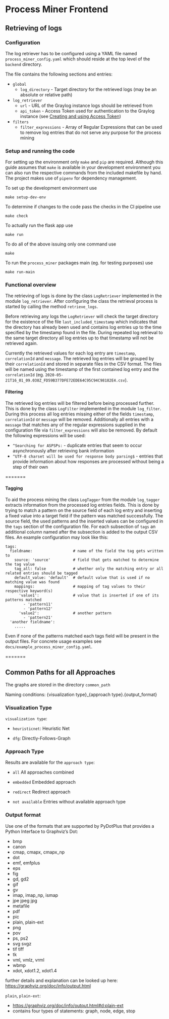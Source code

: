 # Process Miner Frontend

## Retrieving of logs

### Configuration

The log retriever has to be configured using a YAML file named `process_miner_config.yaml` which should reside at the top level of the `backend` directory.

The file contains the following sections and entries:

* `global`
    * `log_directory` - Target directory for the retrieved logs (may be an absolute or relative path)
* `log_retriever`
    * `url` - URL of the Graylog instance logs should be retrieved from
    * `api_token` - Access Token used for authentication to the Graylog instance (see [Creating and using Access Token](https://docs.graylog.org/en/3.3/pages/configuration/rest_api.html#creating-and-using-access-token))
* `filters`
    * `filter_expressions` - Array of Regular Expressions that can be used to remove log entries that do not serve any purpose for the process mining

### Setup and running the code

For setting up the environment only `make` and `pip` are required. Although this guide assumes that `make` is available in your development environment you can also run the respective commands from the included makefile by hand. The project makes use of `pipenv` for dependency management.

To set up the development environment use

`make setup-dev-env`

To determine if changes to the code pass the checks in the CI pipeline use

`make check`

To actually run the flask app use

`make run`

To do all of the above issuing only one command use

`make`

To run the `process_miner` packages main (eg. for testing purposes) use

`make run-main`

### Functional overview

The retrieving of logs is done by the class `LogRetriever` implemented in the module `log_retriever`. After configuring the class the retrieval process is started by calling the method `retrieve_logs`.

Before retrieving any logs the `LogRetriever` will check the target directory for the existence of the file `last_included_timestamp` which indicates that the directory has already been used and contains log entries up to the time specified by the timestamp found in the file. During repeated log retrieval to the same target directory all log entries up to that timestamp will not be retrieved again.

Currently the retrieved values for each log entry are `timestamp`, `correlationId` and `message`. The retrieved log entries will be grouped by their `correlationId` and stored in separate files in the CSV format. The files will be named using the timestamp of the first contained log entry and the `correlationId` (eg. `2020-05-21T16_01_09.038Z_FD59B377DFE72EDE64C95C94C98182E4.csv`).

#### Filtering

The retrieved log entries will be filtered before being processed further. This is done by the class `LogFilter` implemented in the module `log_filter`. During this process all log entries missing either of the fields `timestamp`, `correlationId` or `message` will be removed. Additionally all entries with a `message` that matches any of the regular expressions supplied in the configuration file via `filter_expressions` will also be removed. By default the following expressions will be used:
* `^Searching for ASPSPs:` - duplicate entries that seem to occur asynchronously after retrieving bank information
* `^UTF-8 charset will be used for response body parsing$` - entries that provide information about how responses are processed without being a step of their own

=======
#### Tagging

To aid the process mining the class `LogTagger` from the module `log_tagger` extracts information from the processed log entries fields. This is done by trying to match a pattern on the source field of each log entry and inserting a fixed value into a target field if the pattern was matched successfully. The source field, the used patterns and the inserted values can be configured in the `tags` section of the configuration file. For each subsection of `tags` an additional column named after the subsection is added to the output CSV files. An example configuration may look like this:

    tags:
      fieldname:                  # name of the field the tag gets written to
        source: 'source'          # field that gets matched to determine the tag value
        tag_all: false            # whether only the matching entry or all related entries should be tagged
        default_value: 'default'  # default value that is used if no matching value was found
        mappings:                 # mapping of tag values to their respective keyword(s)
          'value1':               # value that is inserted if one of its patterns matched
            - 'pattern11'
            - 'pattern12'
          'value2':               # another pattern
            - 'pattern21'
      'another fieldname':
        .....

Even if none of the patterns matched each tags field will be present in the output files. For concrete usage examples see `docs/example_process_miner_config.yaml`.

=======
## Common Paths for all Approaches
The graphs are stored in the directory `common_path`

Naming conditions:
{visualization type}_{approach type}.{output_format}

### Visualization Type
`visualization type`:
- `heuristicnet`: Heuristic Net

- `dfg`: Directly-Follows-Graph

### Approach Type
Results are available for the `approach type`:
- `all` All approaches combined

- `embedded` Embedded approach

- `redirect` Redirect approach

- `not available` Entries without available approach type

### Output format
Use one of the formats that are supported by PyDotPlus that provides a Python Interface to Graphviz’s Dot:
- bmp
- canon
- cmap, cmapx, cmapx_np
- dot
- emf, emfplus
- eps
- fig
- gd, gd2
- gif
- gv
- imap, imap_np, ismap
- jpe jpeg jpg
- metafile
- pdf
- pic
- plain, plain-ext
- png
- pov
- ps, ps2
- svg svgz
- tif tiff
- tk
- vml, vmlz, vrml
- wbmp
- xdot, xdot1.2, xdot1.4

further details and explanation can be looked up here: https://graphviz.org/doc/info/output.html

`plain`, `plain-ext`:
- https://graphviz.org/doc/info/output.html#d:plain-ext
- contains four types of statements: graph, node, edge, stop
